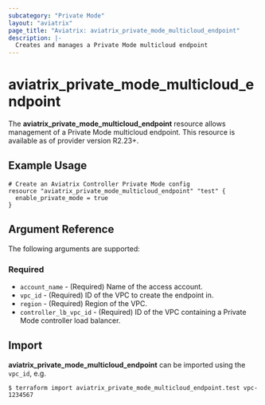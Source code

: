 ```yaml
---
subcategory: "Private Mode"
layout: "aviatrix"
page_title: "Aviatrix: aviatrix_private_mode_multicloud_endpoint"
description: |-
  Creates and manages a Private Mode multicloud endpoint
---
```


# aviatrix_private_mode_multicloud_endpoint

The **aviatrix_private_mode_multicloud_endpoint** resource allows management of a Private Mode multicloud endpoint. This resource is available as of provider version R2.23+.

## Example Usage

```hcl
# Create an Aviatrix Controller Private Mode config
resource "aviatrix_private_mode_multicloud_endpoint" "test" {
  enable_private_mode = true
}
```


## Argument Reference

The following arguments are supported:

### Required
* `account_name` - (Required) Name of the access account.
* `vpc_id` - (Required) ID of the VPC to create the endpoint in.
* `region` - (Required) Region of the VPC.
* `controller_lb_vpc_id` - (Required) ID of the VPC containing a Private Mode controller load balancer.

## Import

**aviatrix_private_mode_multicloud_endpoint** can be imported using the `vpc_id`, e.g.

```
$ terraform import aviatrix_private_mode_multicloud_endpoint.test vpc-1234567
```
